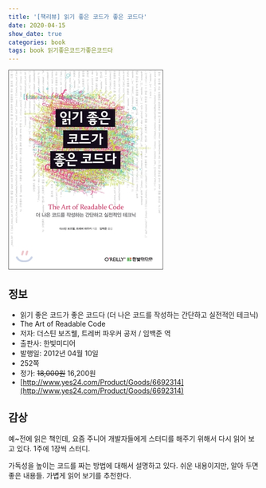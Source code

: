```yaml
---
title: '[책리뷰] 읽기 좋은 코드가 좋은 코드다'
date: 2020-04-15
show_date: true
categories: book
tags: book 읽기좋은코드가좋은코드다
---
```


![00_1.jpg](/assets/img/the_art_of_readable_code/00_1.jpg)

## 정보

- 읽기 좋은 코드가 좋은 코드다 (더 나은 코드를 작성하는 간단하고 실전적인 테크닉)
- The Art of Readable Code
- 저자: 더스틴 보즈웰, 트레버 파우커 공저 / 임백준 역
- 출판사: 한빛미디어 
- 발행일: 2012년 04월 10일
- 252쪽
- 정가: ~~18,000원~~ 16,200원
- [http://www.yes24.com/Product/Goods/6692314](http://www.yes24.com/Product/Goods/6692314)

## 감상

예~전에 읽은 책인데, 요즘 주니어 개발자들에게 스터디를 해주기 위해서 다시 읽어 보고 있다. 1주에 1장씩 스터디. 

가독성을 높이는 코드를 짜는 방법에 대해서 설명하고 있다. 쉬운 내용이지만, 알아 두면 좋은 내용들. 가볍게 읽어 보기를 추천한다.